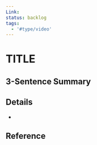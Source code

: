 ```yaml
---
Link:
status: backlog
tags:
  - '#type/video'
---
```


# TITLE

## 3-Sentence Summary

## Details

-

## Reference
